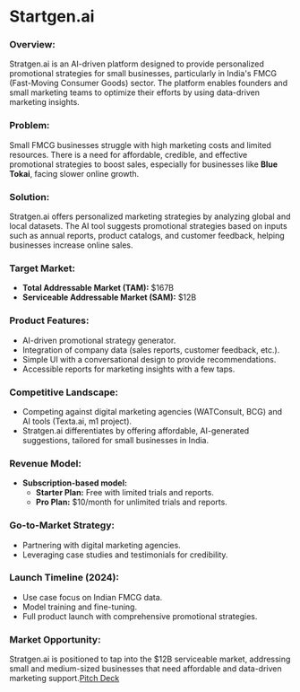 # Startgen.ai
### **Overview:**
Stratgen.ai is an AI-driven platform designed to provide personalized promotional strategies for small businesses, particularly in India's FMCG (Fast-Moving Consumer Goods) sector. The platform enables founders and small marketing teams to optimize their efforts by using data-driven marketing insights.

### **Problem:**
Small FMCG businesses struggle with high marketing costs and limited resources. There is a need for affordable, credible, and effective promotional strategies to boost sales, especially for businesses like **Blue Tokai**, facing slower online growth.

### **Solution:**
Stratgen.ai offers personalized marketing strategies by analyzing global and local datasets. The AI tool suggests promotional strategies based on inputs such as annual reports, product catalogs, and customer feedback, helping businesses increase online sales.

### **Target Market:**
- **Total Addressable Market (TAM):** $167B
- **Serviceable Addressable Market (SAM):** $12B

### **Product Features:**
- AI-driven promotional strategy generator.
- Integration of company data (sales reports, customer feedback, etc.).
- Simple UI with a conversational design to provide recommendations.
- Accessible reports for marketing insights with a few taps.

### **Competitive Landscape:**
- Competing against digital marketing agencies (WATConsult, BCG) and AI tools (Texta.ai, m1 project).
- Stratgen.ai differentiates by offering affordable, AI-generated suggestions, tailored for small businesses in India.

### **Revenue Model:**
- **Subscription-based model:**
  - **Starter Plan:** Free with limited trials and reports.
  - **Pro Plan:** $10/month for unlimited trials and reports.
  
### **Go-to-Market Strategy:**
- Partnering with digital marketing agencies.
- Leveraging case studies and testimonials for credibility.
  
### **Launch Timeline (2024):**
- Use case focus on Indian FMCG data.
- Model training and fine-tuning.
- Full product launch with comprehensive promotional strategies.

### **Market Opportunity:**
Stratgen.ai is positioned to tap into the $12B serviceable market, addressing small and medium-sized businesses that need affordable and data-driven marketing support.[Pitch Deck](https://docs.google.com/presentation/d/13R2s_5uxqLhk41NBknsdcrmK8MY5pblm/edit?usp=sharing&ouid=111737729289832420349&rtpof=true&sd=true)

